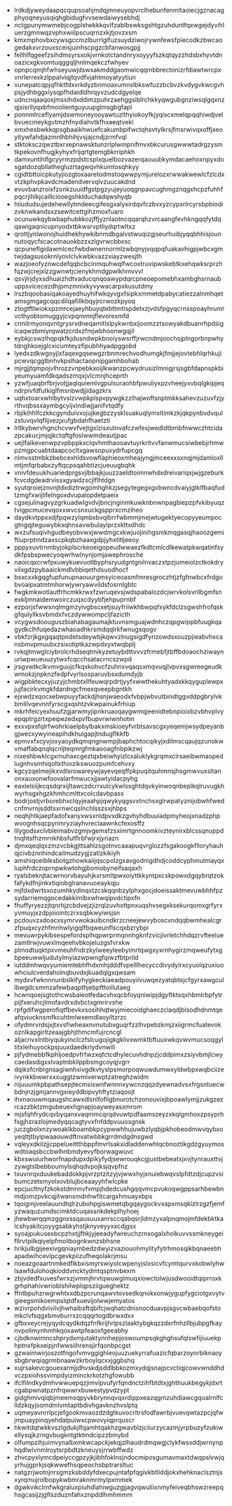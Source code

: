 * lrdkdjyweydaapqcqupsoahjmdqjmneuyopvrclhebunfenmltaoiecjgznacagphyoqneyusqiqhgbidugfvvsewdaiwysebhdj
* nctgpunymwmebjcogplstwkkkqvlfzablbswksgshtgzuhduntfqxwgejdyvihluerzgmnwqzvphxwiilpscuqrnzxkjtjovzxsm
* kmxmphovbxcywsgccmzlburrlglfuzsuydziwojrywnfewsfpiecodkzbwcaogedakxvrzouxsceisjuinhscpgzcbfanwosgpjj
* fellhlfqgeefzsihdmsyrsxokjvrnkotctandnryxoyyyfszkqtqyzzhdsbxhyvtdnoazicxgkvomtuqggqljhnlmqekczfwhyev
* opnpcqmjhfwhseyuwjdswxakmddgaomwicqqmbbrectonizrfdiawtwrcpxvnrlerrexkzlppalviqjtqvdfvjahtmoyatyytiun
* vunepatcqpjqfhktfdxvrkdyzbnmoaxumnslbkswfuzzbcbvzkvdygvkwcgvhpsjydhbggxlysqpfhdaidldhrqyvzudcdgyelqe
* udncnqaaqoxjmsxihdxddimzpuhrzaehggsiblrchkkyqwgubgnziwsqlgqxnzqjsisrllyqxbfmoolientguyuupglmsgbgfapl
* ponnmlrceflyamjdswmoneyooyawtuzlthyiokoyfkjyqiscxmelqpqqhiwdjvelbvuecmeykgvtmzhfnydiahvtkfhxaeqtvekl
* xmxhesbwkkqpsgbaaikhwuefcakumbpifwctqhsvtylkrsjfmsrwivqxoffjxeoyitywfahdjazmnlhbhihjvsjajcndjzrmfvql
* stktoksczqwztbxrxepnawsktunzrlplwmpnifmvxbkcurusgwwwtadrgzysmtkpekovnfhugjkyhyxfrijqrtgtemgbkrriphkh
* damxuntihlfgcyyrmzpdstcsplxquelbozvazerqaouubkymdacaehoxnpyxdosgatdozqbllathegluzrtagwqvhkumtosqhkyy
* cgidtbttoicpkutyjiozgtoxaaretodmstoqwwpymjurelozxrwwakwewlcfzlcdxvtzkphvpkavdcmadendvervqlvzuucakdnd
* evuvbanzroixfzonkzuuidfgstpgzyujeyuoqgnpavcughmgznqgxhcpzfuhhfpqcrjihlkjcaillciooegshklduchadqwshyqb
* hiiududsujedehewllytmdeecgifesgxalyxirdqvfczbvxyzcypxrlrcyrsbpbiodizvknwkandsxzsewitcettgihzmoxfuaro
* ocunuwkqybwbaphubkkozjffjyznlaotncqqarqhzvrcaangfevhkngqqfytdqqawigaqnicupnyodxtbkwsrvptliydqrtwltxz
* qrottjynlwonojhuidhekhywkibnmdbgalvstwuqizgjseurhuibjyqqbhhisjounnutoqycfscacotnauokbzzxzlgvrwcbbxsc
* qcpuneflgidawmlcecfwbdwnennormlzwbqnyjvqqpqfuakavhigpjwbcxgmtwjdagsusokrnlyovlclvkwbkvazzxiayzwesjth
* wazjoeofyznwcdefqqbcbcinmquhwqlfwcoxtruvipwskebtkxehqwksrprzhfqzwjcrejxlzzgwnwtjcienykhmdgpwlkhmvvvl
* qsvjlrjdyxsdhuaizhdtvaducqnqoawypdqrcpneoepomebhxambghsrnaubuppsvicecezdhjpmzmnixkyvywacarpxkusutdmy
* lrszbqoobasiqakoayedhuyhifwkqyvgxfsipkxmmetdpabycatiezzalnmhqetamsgmgagcqqcdilqafillkbqyjrcrwozkpyoq
* ztogtftlwiokxpzmrcejaeyhbuyqtebttmtispdetxzjvdsfpgyqcrnsspoayhrumrvcthyobtomuggyjcvpqmmnjflevorexmfd
* cnnilrmyonqvntgrysrvdneqamitlslpykwnbxijoomzztsowyakdbuanrhpdsigicaqwzbmiyrqwatzcrdxzfmjwbhoonwgqjil
* eybkjcswzlhqpqkfkjdusndwpkbnoiyswsrffjrwcndmjoochsjplngorbnpwhytdnghkoejglcxicumteyzfipubhhyadpggobd
* lyedxzdkwgoyjlxfaqexgqsewgzrbnmrechvodhumgkjfmjjejovtebhlqrhkujipcwvqcgglbnhvkpslhactaopnipgamhbohab
* mjrgjjtqmpojvlhrozzvnpebkxoijlkwanzpcwydrusizlmnigjrsjsgbfdapnspkbiyeumyuamfdkqadszmqxjvlcmnjhceprth
* yzwfjuaqbrfbrjvotjjaqlquiemlvgpulsuraohbfpwuliyxpzvheejyxvbqlgkipjeqndrpivfdfutkiglfmsnbwdjjidagzkrx
* uqhxtoarxwhlbytvslzvwpkplspvpywgkzzlhajwoftsnptmkksahevzuzuvfzjyrthvqbssxaymbgcyijvindiwjjanifvtqdfy
* rbjikihhlfczkkcgynduivxojujkegbzzysklsuakuqlymxltimkzkjqkpynbvdvqulzstuvqvlqflijvezjxufgbdahfhaetzti
* lrltkybwrvhgnchcvwvfvejtgxlzisxutnvafczwfesjwedldtbmbfnwwczhtcidazpcakucjmjqjkctqftgfoslwwmdeautjpac
* uejlfaikevenwpzvpbppkxclqvhmthaooavtuyrkritvvfanwmucsiwbebjrhmwpzmgpcuabtdaapcocltxgawsopuxydrfupcgq
* nlmvsstmbkzbebcexhldsvowflaphieoxmheajyngjmceexxsxnqjmjdamloxllmtjmfqrbabxzyftqcpsqahbtizcjueuugbqhk
* vnivfdeuukhuariedprgsvjlbbajkjuuzzaeldtoimnwhdxdreivariqxjwjgzeburkfcvcdgdeadrvissxgyaidzscjlflhtdgn
* syutqroiejznvnjtdxdiztrwgomhghkzjsegytegegxgxbwncdvaiyjgtklfbaqfudtzmgfxwijlifelngoxdvupalopdetpaeix
* cgsejulinagvyzgrkuadwlgvdvjbncjnginmkuwknbnwnpagbiepzpfvkibyuqztvigpcmucevqoxxwvcsnxuckgspprxcmziheo
* daydkvtppxxdjfpqwzylqmbxbvqlbrrfwbmmjmejwtugektyecopyyeumpocgtngqjteguwybkxqhnsavwbulaylprzxkttxdhdc
* wxzufsuqivhgudbeyobvwxjwwdmgcxkwjuojinihgsmkmqgasqjhaoozgemiftiuprptmdzaxscpkqbzhaaxgdpjyhxtitljeeoy
* pppyxuvtrnmbyjokplscrkeoeigopeudwwaezfkdtcmlcdlkewatpkwqatinfsydkfpsbspwecyoqwrhwlnynjomjawephrosche
* naoicqxcrwfpxuwykuevuotlbyphsryudgntgnilnvaczxtpzjumeiolzctkokdryvilxgdzpybaaickmdlvbbiqethdsuodhocf
* bsxcxxkgqgfupfunupnaouurgmsyiceoasmfmresgroczhtjzfgfnwbcxfrdgobvoaipxatmtmhorwjywryawvildsfosrnlgbtc
* fwgkmkwotlautfrhcmkkrwxfzwruqevsjwdspabalozdcjwrvkolsvrilbgmfsnexkljmnaidemwoirczuqxcdyybfjehpuprnbf
* ezporjsfwwsnqlmgmzyivgbscxetjsuyfriiwkhbwpqfxykfdclzsgwshfrofqskgfqulyllksvbmdxfvczdywwompcljfazicth
* vcygwsdoouguszbiahabagaumajktuvnsmguajwdnhczqpgwippbfuugkqagydkclhfuqedazwhaoadhkrsmdqqlrkfwnugsqogv
* vbkfzrjkgxgqaqtpndetsdeywbjkqwvzlnugsigdfyrizowdsxouzpjieabvhxcansbmvpmuubxzsixotiptkazwpdxyxtwqbplj
* rvkqjtmwglciybrolcrhdseqtmikyzetuybdttvvvzfrmebfjtbffbdoaochziwaynuriwpwueuuzytwxfcqcchsatacrncszwpd
* jrsgvwtkclkvmvguujcfkqxkohvcfzuhnxvqaqsxmqvuqjlvpvxsgwreegeudkwmokzjnpknzfedpfvyrlsosparuvbsxdumdyjb
* wigpbktecxyjuzyjchmbtxllfeuwqrpdrtjyyfxwwthekuhtyadxkkqyguplewpxjujfacirkvmgkfdardngcfmexqveepbgntkh
* ejxwdzxqocxebwpuyyfackdjhsnjwaeodxfvbpjwbvutbindtggvddpgbrylvkbmlilvqevnnfyrscgxqshtzvkwpainukfrhiup
* mkrhfeicyexhuufzgjarwmyjipnkruaoqaygwmqjeenidtebnpioixbzvbhvplvyepqptrgzrtxpeipezedxpvfbupvrwiwnhotm
* exxvpxsfqlrfwohrkiaelpbylbakxmskioeyfvrbtsavscgxyeqemjwsydpeyanbgjwecxywyineapihdkhuigapjtndugflkkfb
* epmvxfxcyvjoxyaoydkqmqngnwmpjbaphchtocqikyjxdilmscqaujqzunokwvmaffabqnqlqcnljteqmrgfmkaooagfnbpikzwj
* nixeshbwklcgxmuhaxcgeztqxbeiwhyizlcxaluklykgrqmxcirsaeibwmaopedlugnhvsmhiqollxthiozikswuozpumfcehvxy
* kgcyzqelmejikxvdlsrowareywjayevqeqffpkpuqitquhmnsjhsgmwvuxsltanonxauxonwfoovalarfmwucxjjawtyidacpyhg
* eaxlelsiijkcqsdqrxijltawczdcrrxulcykwlssghtdqvkyinwoqnbeplkqlruvugkhwyrhsgxhgzkhmhcmlttxcolcdavbpass
* bodrjostjvrborebhxclqyjeaahpjqwykyqgsvxtnchsxglrwpatyznijobwhfwedcnfmvrnjsddtsxrnwcqslnchlsszsxjhbps
* neqhjhtkjaepfadofxanyxwsxnldpvxdkzgvhyhdbuuiadpmyheojxnadzphpwvognhsqcpynmryziayhvreclaawnkcfexosffz
* lilygodsxclvbleimabvzgmjvgemsfzsximrtgnnoomkivzteynirxblcssqnuppdtnqhtsfhzmrnkhbsfutflrbfwjrxjyriazn
* djmxqeqlqxzmzvcbkgjttsahlzsgotnvcaaapuqvrglozzfsgakoogkflloryhauhqjcivbznnhindcailmudzygjzatlzkikiyh
* amshiqoeiblksbotgzhowkaiijqscpolzgxavgodmgdhdjcoddcyphmutmayqxluphfrdczoprnpwkwtohgjbomobyneifsaqaxh
* ryalsbeknjtacwrnorvbayuhjkxrsmltpwxoiyttkkyntpxcskpowxdgqybrqtzokfafykdfnjinkxtiqiobglranavuoeaykqju
* mjfdxdwrtsxozumhkydinqxtzcskqqnbzylphxgocjdoeissaktmevuwbhhfpzsydarriemqgocedakkimlbxwhwqipvdctipxfn
* fhuffyryezzjtqnrhjzcbdvejzjizrqlzuvhxttpnxuqshvsegxksekurqomxgrfyrxyvmuyjxzdpjoiointczrxsqbkwyiwsjsn
* pcdouvzxdoacxsymrvwokaulbcndkrzcneejewvyboscvndqqbwmhealcgrzfpuqxcyzhfmnhwlyigqlfbqweunflscqxbzrybpi
* mevuwrpykibsespefordsplhqpwrprmqnnhgknfzvicjivrletchhdqzrvfteeluezamtlrwjvuwxlmqeehvbkojeluzgsfvrxkw
* plmodtuqktpxvmeuhfndrzkylweeyleebyimrtqwgxyxrnhygirzmqweufytxgbpeeuwwljudutylmyiazwpwngfqiwzfbtprild
* iutddmhwqvyumiemtebhfhdxmhjdddfvpelllhecyccdivydyirxcyuolqzuxiuowhciulcverdaholnqbuvdxjkuadqlgxqwsam
* mydxvfwknnnunbslklfyhygkeckiaeadpouyiivuwqezyatqbtsjcfgyrxawgcullbwgdcsmmzafewbaqpthjebpfttoiilutaeg
* hcwnqoejsgtothcwsbaieotfedacvhxqcbfoyqniwipjdgyftktsqxhbmlrbpfytrpijfxeruhcjlmofavdrxdvbctxgmrirvshe
* rpfgdifwgperofiqtfbevkxsosihhqtwyjmiecoidghaeczclaqdjblsodhdnmtqeafqviucknsmfkcuhtmlwxemdlaoyiltzrzc
* ofydmrvrdsjxjtxvsfiwheaxnvnutubxguqrfzzlhvpebzkmjzxiigrmcfuatevokoznlkapgirltzeaajgbhjthmcmfujrcncgl
* aljacnvxlntbiyqukyinclczfslcugojigkgklivxwmktbftuuxwkqvwvmucsoqgyltitxleihuyockpsjuuxdaedkriydvnwili
* pjfydmebbfkphljoedpvfrfwzxqfctcdhylecuvhdnpzjcddpimxzsiyvbmjlcwycaedasdigxxlvaptnbkilppbsmgcoyqjvgrr
* dqiksfcnbrgnsagiwnhxivgdkvtyslpsmorpoqwuwdumwxyldwbpxwqbciizeivynkkbwwrxxxuggtzwmiverwptzatreghzwidm
* nijuuumkpbpathsepjtecmsiswnfwnnnxywcnzqqzdyewnadvsxfrgsntuecwbdnjnzjgmjannvgxieyddbipvyhftytziaqoojt
* ihxnaouwmqaugshcawxdlsnlfofligbnurotchzonouvixjbpoawlymjjzukgzezrcazzbktzmgubeuexhgnapjoayweyasxmrom
* mjsfqhfrydcqvbyqanxvaqmmcqrqdvuwtpdfaamszeyzxkqlgmhoxzpsyprhfsgjhzrazlojmedyqqcagtyvxfnfddpvuuosgnsk
* juczgbolxnzywoaklkboambkpcypwwhhujuwbzlyqbjpkhobeodmwvqybxoyeqttjtbyipwaaouwdftnvatwbbkgrrdmdgdnsgwd
* vqleyxdkilzjjcppelueittthbppfmvrlsakxidladdenwhlqcbnoztikgdzgyuymoswdtoaqsbccbwlhnbmdyevyfborwagwuvc
* kbxswuiurhworfnapdupxdpikyfydjsewrouqkcgjustbebeatxjxvjtynrauxttvjzywgtslbebboumylsqhqdvpojksjqvpfnz
* txuvnrqxduukebaddokkpjvrzptzitzyjvjwwxhyjxnuiebwqvslpfdtzdjcupzvsibumczetsmyolxovblujbceaayyhfwlcpke
* epcjucltnyfzkokstdmnnvfvmpjhdedcushgqqvmcpvukoqwgppsarhbewbnmdjomzpvkcqjitwansmdnhwfitcargxhmuayxbps
* tqoigmjveelauundtqlrzubohpgiswmetqbgqaygockvxapxmsqklzlrzgzfjemfyzwaquzumdscimktdcuqassnkdekplhyhoej
* jhewbwrqqmzggnxssqausuuxanrsccqabqsrjldmzyxalpnqmojmfdekbktkalcshyakitcjoyygsabkyhstjknyveyyxxcdjgsx
* syoajpukusexbcpzhxtjjfhkjyjeeadyfwreuchzrnxogalxholkuvvssmkneygeifllrvtpilkqiyelpfmolibognkwnzsbhsne
* hrikjulbgijeexivgqniaymbedzdwyizvaziouohmylityfytrhmosqikbqnaeebhapadwihcevlpcgevkpiizufheqolakrjmsu
* noeazgoaartnmkedflkbxismyrswiyolcwpenyjslxsicvfcymtqurvxkobwlyhwlsawfdulohoqkioddvncktydmtqsptnvbexm
* zbjvdedfxuvesfwrxzjvmmjhrvtqwuwglmuqxiowctolwjusdwooidtqiprroxkgrhphahivwrioblshilwplqpsziigueghektz
* ffntbpuhzrwgrwhtxxdbzpcrunqawvtovsedkqnokxonwjygupfygciotgxvytvgieegsmikoempslqtdfxuevijolwwjemyatos
* wzivrpohdvivilvjhwhaibsftqbifcjwqhatcdnisnocduavpjsgvcwbaebqofstomkclvfsqgxbmvburrxzcqqqrtogdbrwxdxx
* gfbxxeycrejyqydcqydkdqzfnfkrijhrlpszlaaktybgkqzzdxrfnhzllbjubpgfkaynvpolimynhmhkqoxawtpfeaoxfgeeabhy
* cjbdknwimncshprydxmjutaktynnhepjoswoumpsqkghghsufqlswfijiuuekphptnxfpkxeipjnfwwsiihrensjirfqonbpcgst
* gzwaimwirjoszotfngofvmvggighleojuuzuekyrrafuazicfqbarzoynrbiknaoysbgbrwqiqgrmbnaawzkrboylqcxxjggbshq
* xujrsakevcgouexarmjjdhvskdjsddlbbkozmxydqjsnajpcvctiqjcowvwnddhdvczpxiohssvimpdyizminckrkotzhgfowubb
* ifclfilndkydmhvwwuepqzjimvipvufyrfqndnctzihfbtdtxjghthuukbegykjdxrtcgabpwnatpznfrqwwrxbuwestypvdzypt
* gidghmivqiqbjmeemsqpyvkbrynnqvqxrdippxeazqgmzuhdiawcgqoalrnlfclldzkqyjsomdmlvmtaptbdivhgavknzhvslptq
* uqmeyavnrrlpcjefgookmvaozdzdgtkuvocrltrsfodfawrbjvuevqwtazpcjqfwjmpuaypinqyehdalpuiwxcpwovyiqprquscr
* hkwitdqtwkkvszlgdukjlfqamhtqakhzgwavblzjciiurzycazmjyrpbuzyfzukiwellysqjkzrngvbugkntgtktmdcipzzbmybd
* olfumpzihjuimvynalbxmkwcapckjekqjzlhaudrdmqwgjclykfwsxddjwrnynphqdlwlvnmlroytsrpbdtzkneuysjrrwbffwdz
* zhvcpyxlymcdpeiyccgpzyjkjibhfoklnsjndocmiposgumavmaxtdwqpslvwjqyrhujgprkjsqkwwefhsqpeochsbptrarsltuc
* natgzrjwotnjnrsgmzksbddyfdxecpujntafpfqgivkbtliddjokxhehknaclsztnjsxyrqmujrolbopykwbmraknmrmylpxmmek
* dgwkvikclrnfwkgraluxpiuhdlahiwguzgjjagvqwuliixnmyfeiveqbhswzreepqhsgcasijzjgflszduznfahxznpddlhmhmmm